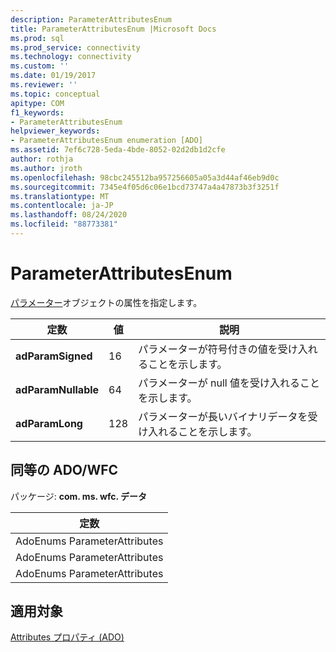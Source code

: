 ```yaml
---
description: ParameterAttributesEnum
title: ParameterAttributesEnum |Microsoft Docs
ms.prod: sql
ms.prod_service: connectivity
ms.technology: connectivity
ms.custom: ''
ms.date: 01/19/2017
ms.reviewer: ''
ms.topic: conceptual
apitype: COM
f1_keywords:
- ParameterAttributesEnum
helpviewer_keywords:
- ParameterAttributesEnum enumeration [ADO]
ms.assetid: 7ef6c728-5eda-4bde-8052-02d2db1d2cfe
author: rothja
ms.author: jroth
ms.openlocfilehash: 98cbc245512ba957256605a05a3d44af46eb9d0c
ms.sourcegitcommit: 7345e4f05d6c06e1bcd73747a4a47873b3f3251f
ms.translationtype: MT
ms.contentlocale: ja-JP
ms.lasthandoff: 08/24/2020
ms.locfileid: "88773381"
---
```

# <a name="parameterattributesenum"></a>ParameterAttributesEnum
[パラメーター](./parameter-object.md)オブジェクトの属性を指定します。  
  
|定数|値|説明|  
|--------------|-----------|-----------------|  
|**adParamSigned**|16|パラメーターが符号付きの値を受け入れることを示します。|  
|**adParamNullable**|64|パラメーターが null 値を受け入れることを示します。|  
|**adParamLong**|128|パラメーターが長いバイナリデータを受け入れることを示します。|  
  
## <a name="adowfc-equivalent"></a>同等の ADO/WFC  
 パッケージ: **com. ms. wfc. データ**  
  
|定数|  
|--------------|  
|AdoEnums ParameterAttributes|  
|AdoEnums ParameterAttributes|  
|AdoEnums ParameterAttributes|  
  
## <a name="applies-to"></a>適用対象  
 [Attributes プロパティ (ADO)](./attributes-property-ado.md)